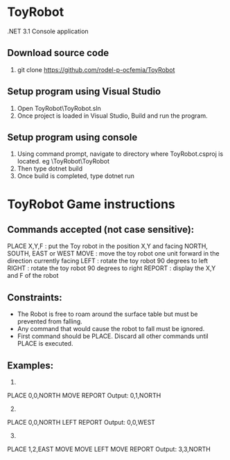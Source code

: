 # ToyRobot
.NET 3.1 Console application

## Download source code
1. git clone https://github.com/rodel-p-ocfemia/ToyRobot

## Setup program using Visual Studio
1. Open ToyRobot\ToyRobot.sln
2. Once project is loaded in Visual Studio, Build and run the program.

## Setup program using console
1. Using command prompt, navigate to directory where ToyRobot.csproj is located. eg <download path>\ToyRobot\ToyRobot
2. Then type dotnet build
3. Once build is completed, type dotnet run


# ToyRobot Game instructions

## Commands accepted (not case sensitive):	
PLACE X,Y,F	: put the Toy robot in the position X,Y and facing NORTH, SOUTH, EAST or WEST
MOVE	    : move the toy robot one unit forward in the direction currently facing
LEFT	    : rotate the toy robot 90 degrees to left
RIGHT	    : rotate the toy robot 90 degrees to right
REPORT	    : display the X,Y and F of the robot

## Constraints:	
* The Robot is free to roam around the surface table but must be prevented from falling.
* Any command that would cause the robot to fall must be ignored.
* First command should be PLACE. Discard all other commands until PLACE is executed.

## Examples:
1)
PLACE 0,0,NORTH
MOVE
REPORT
Output: 0,1,NORTH

2)
PLACE 0,0,NORTH
LEFT
REPORT
Output: 0,0,WEST

3)
PLACE 1,2,EAST
MOVE
MOVE
LEFT
MOVE
REPORT
Output: 3,3,NORTH
